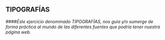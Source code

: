 ## **TIPOGRAFÍAS**
####*Éste ejercicio denominado TIPOGRAFÍAS, nos guia y/o sumerge de forma práctica al mundo de las diferentes fuentes que podría tener nuestra página web.*

